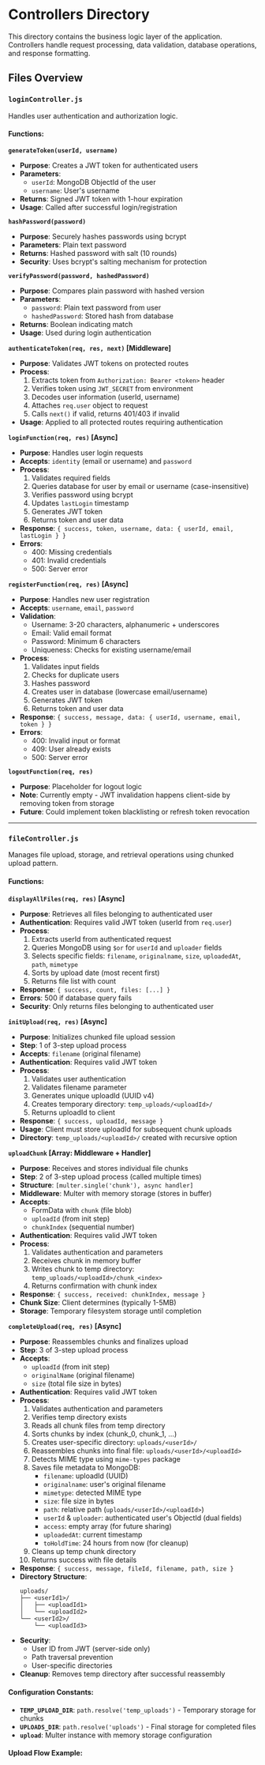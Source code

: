 # Controllers Directory

This directory contains the business logic layer of the application. Controllers handle request processing, data validation, database operations, and response formatting.

## Files Overview

### `loginController.js`
Handles user authentication and authorization logic.

#### Functions:

**`generateToken(userId, username)`**
- **Purpose**: Creates a JWT token for authenticated users
- **Parameters**: 
  - `userId`: MongoDB ObjectId of the user
  - `username`: User's username
- **Returns**: Signed JWT token with 1-hour expiration
- **Usage**: Called after successful login/registration

**`hashPassword(password)`**
- **Purpose**: Securely hashes passwords using bcrypt
- **Parameters**: Plain text password
- **Returns**: Hashed password with salt (10 rounds)
- **Security**: Uses bcrypt's salting mechanism for protection

**`verifyPassword(password, hashedPassword)`**
- **Purpose**: Compares plain password with hashed version
- **Parameters**: 
  - `password`: Plain text password from user
  - `hashedPassword`: Stored hash from database
- **Returns**: Boolean indicating match
- **Usage**: Used during login authentication

**`authenticateToken(req, res, next)` [Middleware]**
- **Purpose**: Validates JWT tokens on protected routes
- **Process**:
  1. Extracts token from `Authorization: Bearer <token>` header
  2. Verifies token using `JWT_SECRET` from environment
  3. Decodes user information (userId, username)
  4. Attaches `req.user` object to request
  5. Calls `next()` if valid, returns 401/403 if invalid
- **Usage**: Applied to all protected routes requiring authentication

**`loginFunction(req, res)` [Async]**
- **Purpose**: Handles user login requests
- **Accepts**: `identity` (email or username) and `password`
- **Process**:
  1. Validates required fields
  2. Queries database for user by email or username (case-insensitive)
  3. Verifies password using bcrypt
  4. Updates `lastLogin` timestamp
  5. Generates JWT token
  6. Returns token and user data
- **Response**: `{ success, token, username, data: { userId, email, lastLogin } }`
- **Errors**: 
  - 400: Missing credentials
  - 401: Invalid credentials
  - 500: Server error

**`registerFunction(req, res)` [Async]**
- **Purpose**: Handles new user registration
- **Accepts**: `username`, `email`, `password`
- **Validation**:
  - Username: 3-20 characters, alphanumeric + underscores
  - Email: Valid email format
  - Password: Minimum 6 characters
  - Uniqueness: Checks for existing username/email
- **Process**:
  1. Validates input fields
  2. Checks for duplicate users
  3. Hashes password
  4. Creates user in database (lowercase email/username)
  5. Generates JWT token
  6. Returns token and user data
- **Response**: `{ success, message, data: { userId, username, email, token } }`
- **Errors**:
  - 400: Invalid input or format
  - 409: User already exists
  - 500: Server error

**`logoutFunction(req, res)`**
- **Purpose**: Placeholder for logout logic
- **Note**: Currently empty - JWT invalidation happens client-side by removing token from storage
- **Future**: Could implement token blacklisting or refresh token revocation

---

### `fileController.js`
Manages file upload, storage, and retrieval operations using chunked upload pattern.

#### Functions:

**`displayAllFiles(req, res)` [Async]**
- **Purpose**: Retrieves all files belonging to authenticated user
- **Authentication**: Requires valid JWT token (userId from `req.user`)
- **Process**:
  1. Extracts userId from authenticated request
  2. Queries MongoDB using `$or` for `userId` and `uploader` fields
  3. Selects specific fields: `filename`, `originalname`, `size`, `uploadedAt`, `path`, `mimetype`
  4. Sorts by upload date (most recent first)
  5. Returns file list with count
- **Response**: `{ success, count, files: [...] }`
- **Errors**: 500 if database query fails
- **Security**: Only returns files belonging to authenticated user

**`initUpload(req, res)` [Async]**
- **Purpose**: Initializes chunked file upload session
- **Step**: 1 of 3-step upload process
- **Accepts**: `filename` (original filename)
- **Authentication**: Requires valid JWT token
- **Process**:
  1. Validates user authentication
  2. Validates filename parameter
  3. Generates unique uploadId (UUID v4)
  4. Creates temporary directory: `temp_uploads/<uploadId>/`
  5. Returns uploadId to client
- **Response**: `{ success, uploadId, message }`
- **Usage**: Client must store uploadId for subsequent chunk uploads
- **Directory**: `temp_uploads/<uploadId>/` created with recursive option

**`uploadChunk` [Array: Middleware + Handler]**
- **Purpose**: Receives and stores individual file chunks
- **Step**: 2 of 3-step upload process (called multiple times)
- **Structure**: `[multer.single('chunk'), async handler]`
- **Middleware**: Multer with memory storage (stores in buffer)
- **Accepts**: 
  - FormData with `chunk` (file blob)
  - `uploadId` (from init step)
  - `chunkIndex` (sequential number)
- **Authentication**: Requires valid JWT token
- **Process**:
  1. Validates authentication and parameters
  2. Receives chunk in memory buffer
  3. Writes chunk to temp directory: `temp_uploads/<uploadId>/chunk_<index>`
  4. Returns confirmation with chunk index
- **Response**: `{ success, received: chunkIndex, message }`
- **Chunk Size**: Client determines (typically 1-5MB)
- **Storage**: Temporary filesystem storage until completion

**`completeUpload(req, res)` [Async]**
- **Purpose**: Reassembles chunks and finalizes upload
- **Step**: 3 of 3-step upload process
- **Accepts**: 
  - `uploadId` (from init step)
  - `originalName` (original filename)
  - `size` (total file size in bytes)
- **Authentication**: Requires valid JWT token
- **Process**:
  1. Validates authentication and parameters
  2. Verifies temp directory exists
  3. Reads all chunk files from temp directory
  4. Sorts chunks by index (chunk_0, chunk_1, ...)
  5. Creates user-specific directory: `uploads/<userId>/`
  6. Reassembles chunks into final file: `uploads/<userId>/<uploadId>`
  7. Detects MIME type using `mime-types` package
  8. Saves file metadata to MongoDB:
     - `filename`: uploadId (UUID)
     - `originalname`: user's original filename
     - `mimetype`: detected MIME type
     - `size`: file size in bytes
     - `path`: relative path (`uploads/<userId>/<uploadId>`)
     - `userId` & `uploader`: authenticated user's ObjectId (dual fields)
     - `access`: empty array (for future sharing)
     - `uploadedAt`: current timestamp
     - `toHoldTime`: 24 hours from now (for cleanup)
  9. Cleans up temp chunk directory
  10. Returns success with file details
- **Response**: `{ success, message, fileId, filename, path, size }`
- **Directory Structure**:
  ```
  uploads/
  ├── <userId1>/
  │   ├── <uploadId1>
  │   └── <uploadId2>
  └── <userId2>/
      └── <uploadId3>
  ```
- **Security**: 
  - User ID from JWT (server-side only)
  - Path traversal prevention
  - User-specific directories
- **Cleanup**: Removes temp directory after successful reassembly

#### Configuration Constants:

- **`TEMP_UPLOAD_DIR`**: `path.resolve('temp_uploads')` - Temporary storage for chunks
- **`UPLOADS_DIR`**: `path.resolve('uploads')` - Final storage for completed files
- **`upload`**: Multer instance with memory storage configuration

#### Upload Flow Example:

